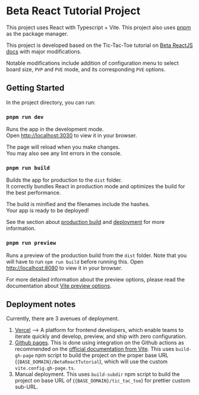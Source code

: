 # Beta React Tutorial Project
This project uses React with Typescript + Vite.
This project also uses [pnpm](https://pnpm.io/) as the package manager. 

This project is developed based on the Tic-Tac-Toe tutorial on [Beta ReactJS docs](https://react.dev/learn/tutorial-tic-tac-toe) with major modifications. 

Notable modifications include addition of configuration menu to select board size, `PVP` and `PVE` mode, and its corresponding `PVE` options. 

## Getting Started

In the project directory, you can run:

### `pnpm run dev`

Runs the app in the development mode.\
Open [http://localhost:3030](http://localhost:3030) to view it in your browser.

The page will reload when you make changes.\
You may also see any lint errors in the console.

### `pnpm run build`

Builds the app for production to the `dist` folder.\
It correctly bundles React in production mode and optimizes the build for the best performance.

The build is minified and the filenames include the hashes.\
Your app is ready to be deployed!

See the section about [production build](https://vitejs.dev/guide/build.html) and [deployment](https://facebook.github.io/create-react-app/docs/deployment) for more information.

### `pnpm run preview`

Runs a preview of the production build from the `dist` folder. 
Note that you will have to run `npm run build` before running this. 
Open [http://localhost:8080](http://localhost:8080) to view it in your browser.

For more detailed information about the preview options, please read the documentation about [Vite preview options](https://vitejs.dev/config/preview-options.html#preview-options).



## Deployment notes
Currently, there are 3 avenues of deployment. 
1. [Vercel](https://vercel.com/) --> A platform for frontend developers, which enable teams to iterate quickly and develop, preview, and ship with zero configuration. 
2. [Github pages](https://pages.github.com/). This is done using integration on the Github actions as recommended on the [official documentation from Vite](https://vitejs.dev/guide/static-deploy.html#github-pages). This uses `build-gh-page` npm script to build the project on the proper base URL (`{BASE_DOMAIN}/BetaReactTutorial`), which will use the custom `vite.config.gh-page.ts`. 
3. Manual deployment. This uses  `build-subdir` npm script to build the project on base URL of  (`{BASE_DOMAIN}/tic_tac_toe`) for prettier custom sub-URL. 
